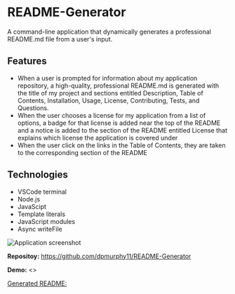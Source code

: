# README-Generator

A command-line application that dynamically generates a professional README.md file from a user's input.

## Features

* When a user is prompted for information about my application repository, a high-quality, professional README.md is generated with the title of my project and sections entitled Description, Table of Contents, Installation, Usage, License, Contributing, Tests, and Questions.
* When the user chooses a license for my application from a list of options, a badge for that license is added near the top of the README and a notice is added to the section of the README entitled License that explains which license the application is covered under
* When the user click on the links in the Table of Contents, they are taken to the corresponding section of the README
## Technologies

* VSCode terminal
* Node.js
* JavaScipt
* Template literals
* JavaScript modules
* Async writeFile

![Application screenshot]()

**Repositoy:** <https://github.com/dpmurphy11/README-Generator>

**Demo:** <>

[Generated README:](output/README.md)